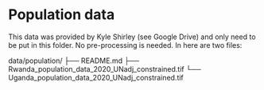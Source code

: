# Population data

This data was provided by Kyle Shirley (see Google Drive) and only need to be
put in this folder. No pre-processing is needed. In here are two files:

data/population/
├── README.md
├── Rwanda_population_data_2020_UNadj_constrained.tif
└── Uganda_population_data_2020_UNadj_constrained.tif
